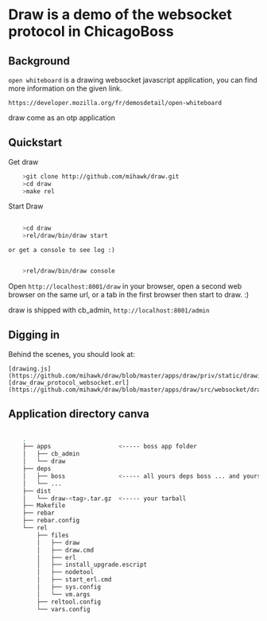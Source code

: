Draw is a demo of the websocket protocol in ChicagoBoss
=======================================================

Background
----------

`open whiteboard` is a drawing websocket javascript application,
you can find more information on the given link. 

    https://developer.mozilla.org/fr/demosdetail/open-whiteboard


draw come as an otp application

Quickstart
----------

Get draw

```sh
    >git clone http://github.com/mihawk/draw.git
    >cd draw
    >make rel
```
    
Start Draw

```sh
    
    >cd draw
    >rel/draw/bin/draw start

```
    or get a console to see log :)

```bash

    >rel/draw/bin/draw console     

```
    

Open `http://localhost:8001/draw` in your browser, 
open a second web browser on the same url, or a tab
in the first browser then start to draw. :) 

draw is shipped with cb_admin, `http://localhost:8001/admin`


Digging in
----------

Behind the scenes, you should look at:

    
    [drawing.js](https://github.com/mihawk/draw/blob/master/apps/draw/priv/static/drawings.js#L11)
    [draw_draw_protocol_websocket.erl](https://github.com/mihawk/draw/blob/master/apps/draw/src/websocket/draw_draw_protocol_websocket.erl)

Application directory canva
---------------------------


```sh

    .
    ├── apps                   <----- boss app folder
    │   ├── cb_admin
    │   └── draw
    ├── deps
    │   ├── boss               <----- all yours deps boss ... and yours
    │   └── ...
    ├── dist
    │   └── draw-<tag>.tar.gz  <----- your tarball
    ├── Makefile
    ├── rebar
    ├── rebar.config
    └── rel
        ├── files  
        │   ├── draw
        │   ├── draw.cmd
        │   ├── erl
        │   ├── install_upgrade.escript
        │   ├── nodetool
        │   ├── start_erl.cmd
        │   ├── sys.config
        │   └── vm.args
        ├── reltool.config
        └── vars.config

```
